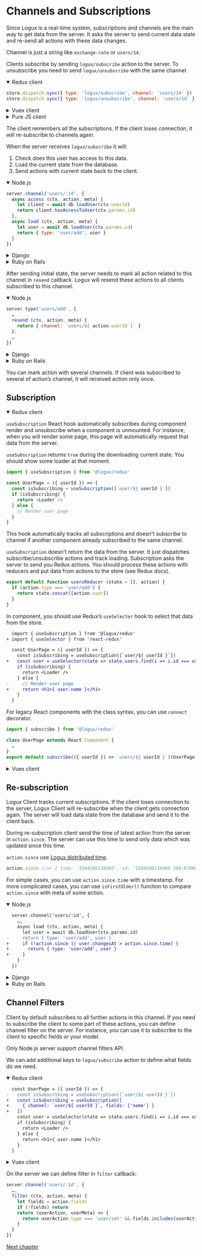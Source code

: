 
# Channels and Subscriptions

Since Logux is a real-time system, subscriptions and channels are the main way to get data from the server. It asks the server to send current data state and re-send all actions with these data changes.

Channel is just a string like `exchange-rate` or `users/14`.

Clients subscribe by sending `logux/subscribe` action to the server. To unsubscribe
you need to send `logux/unsubscribe` with the same channel.

<details open><summary>Redux client</summary>

```js
store.dispatch.sync({ type: 'logux/subscribe', channel: 'users/14' })
store.dispatch.sync({ type: 'logux/unsubscribe', channel: 'users/14' })
```

</details>
<details><summary>Vuex client</summary>

```js
store.commit.sync({ type: 'logux/subscribe', channel: 'users/14' })
store.commit.sync({ type: 'logux/unsubscribe', channel: 'users/14' })
```

</details>
<details><summary>Pure JS client</summary>

```js
client.log.add({ type: 'logux/subscribe', channel: 'users/14' }, { sync: true })
client.log.add({ type: 'logux/unsubscribe', channel: 'users/14' }, { sync: true })
```

</details>

The client remembers all the subscriptions. If the client loses connection, it will re-subscribe to channels again.

When the server receives `logux/subscribe` it will:

1. Check does this user has access to this data.
2. Load the current state from the database.
3. Send actions with current state back to the client.

<details open><summary>Node.js</summary>

```js
server.channel('users/:id', {
  async access (ctx, action, meta) {
    let client = await db.loadUser(ctx.userId)
    return client.hasAccessToUser(ctx.params.id)
  },
  async load (ctx, action, meta) {
    let user = await db.loadUser(ctx.params.id)
    return { type: 'user/add', user }
  }
})
```

</details>
<details><summary>Django</summary>

```python
class UserChannel(ChannelCommand):
    channel_pattern = r'^users/(?P<user_id>\w+)$'

    def access(self, action: Action, meta: Meta) -> bool:
        client = User.objects.get(pk=meta.user_id)
        return client.has_access_to_user(self.params['user_id'])

    def load(self, action: Action, meta: Meta):
        user = User.objects.get(pk=self.params['user_id'])
        return {'type': 'user/add', 'user': user.json()}
```

</details>
<details><summary>Ruby on Rails</summary>

```ruby
# app/logux/policies/channels/users.rb
module Policies
  module Actions
    class users < Policies::Base
      def subscribe?
        client = User.find(userId)
        id = action.channel.split('/')[1]
        return client.has_access_to_user? id
      end
    end
  end
end
```

```ruby
# app/logux/channels/users.rb
module Channels
  class Users < Logux::ChannelController
    def initial_data
      user = User.find(action.channel.split('/')[1])
      [{ type: 'user/add', user: user }]
    end
  end
end
```

</details>

After sending initial state, the server needs to mark all action related to this channel in `resend` callback. Logux will resend these actions to all clients subscribed to this channel.

<details open><summary>Node.js</summary>

```js
server.type('users/add', {
  …
  resend (ctx, action, meta) {
    return { channel: `users/${ action.userId }` }
  },
  …
})
```

</details>
<details><summary>Django</summary>

```python
class AddUserAction(ActionCommand):
    action_type = 'users/add'

    def resend(self, action: Action, meta: Optional[Meta]) -> Dict:
        return {'channels': [f'users/{action["userId"]}']}
```

</details>
<details><summary>Ruby on Rails</summary>

*Under construction. Until `resend` will be implemented in the gem.*

</details>

You can mark action with several channels. If client was subscribed to several of action’s channel, it will received action only once.


## Subscription

<details open><summary>Redux client</summary>

`useSubscription` React hook automatically subscribes during component render and unsubscribe when a component is unmounted. For instance, when you will render some page, this page will automatically request that data from the server.

`useSubscription` returns `true` during the downloading current state. You should show some loader at that moment.

```js
import { useSubscription } from '@logux/redux'

const UserPage = ({ userId }) => {
  const isSubscribing = useSubscription([`user/${ userId }`])
  if (isSubscribing) {
    return <Loader />
  } else {
    // Render user page
  }
}
```

This hook automatically tracks all subscriptions and doesn’t subscribe to channel if another component already subscribed to the same channel.

`useSubscription` doesn’t return the data from the server. It just dispatches subscribe/unsubscribe actions and track loading. Subscription asks the server to send you Redux actions. You should process these actions with reducers and put data from actions to the store (see Redux docs).

```js
export default function usersReducer (state = [], action) {
  if (action.type === 'user/add') {
    return state.concat([action.user])
  }
}
```

In component, you should use Redux’s `useSelector` hook to select that data from the store.

```diff
  import { useSubscription } from '@logux/redux'
+ import { useSelector } from 'react-redux'

  const UserPage = ({ userId }) => {
    const isSubscribing = useSubscription([`user/${ userId }`])
+   const user = useSelector(state => state.users.find(i => i.id === userId))
    if (isSubscribing) {
      return <Loader />
    } else {
-     // Render user page
+     return <h1>{ user.name }</h1>
    }
  }
```

For legacy React components with the class syntax, you can use `connect` decorator.

```js
import { subscribe } from '@logux/redux'

class UserPage extends React.Component {
  …
}
export default subscribe(({ userId }) => `users/${ userId }`)(UserPage)
```

</details>
<details><summary>Vuex client</summary>

Use `useSubscription` composable function or wrap template into `Subscribe` component.

`useSubscription` automatically subscribes for channels during component initialization and unsubscribe on unmounted. For instance, when you will render some page, that page will automatically request data from the server.

`useSubscription` returns `true` during loading the current state. You can use this to show the loading status.

```html
<template>
  <h1 v-if="isSubscribing">Loading</h1>
  <!-- Render user page -->
</template>

<script>
import { toRefs, computed } from 'vue'
import { useSubscription } from '@logux/vuex'

export default {
  props: ['userId'],
  setup (props) {
    let { userId } = toRefs(props)
    let isSubscribing = useSubscription(() => [`users/${userId.value}`])
    return { isSubscribing }
  }
}
</script>
```

This function automatically tracks all subscriptions and doesn’t subscribe to channel if another component already subscribed to the same channel.

`useSubscription` doesn’t receive the data from the server. It just sends `logux/subscribe` and `logux/unsubscribe` actions and tracks loading status. Subscription asks the server to send you actions. You should process these actions with Vuex mutation and put state from actions to the store (see Vuex docs).

In component, you should just return the state within a computed property as usual.

```diff
  <template>
    <h1 v-if="isSubscribing">Loading</h1>
-   <!-- Render user page -->
+   <h1 v-else>{{ user.name }}</h1>
  </template>

  <script>
  import { toRefs, computed } from 'vue'
- import { useSubscription } from '@logux/vuex'
+ import { useStore, useSubscription } from '@logux/vuex'

  export default {
    props: ['userId'],
    setup (props) {
      let { userId } = toRefs(props)
      let isSubscribing = useSubscription(() => [`users/${userId.value}`])
+
+     let store = useStore()
+     let user = computed(() => store.state.user[userId.value])
+
-     return { isSubscribing }
+     return { isSubscribing, user }
    }
  }
  </script>
```

`Subscribe` is a component with scoped slots. It takes a `channels` in its props and passes down the `isSubscribing`.

```html
<template>
  <subscribe :channels="[`user/${userId}`]" v-slot="{ isSubscribing }">
    <h1 v-if="isSubscribing">Loading</h1>
    <h1 v-else>{{ user.name }}</h1>
  </subscribe>
</template>

<script>
import { toRefs, computed } from 'vue'
import { Subscribe, useStore } from '@logux/vuex'

export default {
  components: { Subscribe },
  props: ['userId'],
  setup (props) {
    let { userId } = toRefs(props)

    let store = useStore()
    let user = computed(() => store.state.user[userId.value])

    return { userId, user }
  }
}
</script>
```
</details>


## Re-subscription

Logux Client tracks current subscriptions. If the client loses connection to the server, Logux Client will re-subscribe when the client gets connection again. The server will load data state from the database and send it to the client back.

During re-subscription client send the time of latest action from the server in `action.since`. The server can use this time to send only data which was updated since this time.

`action.since` use [Logux distributed time].

```js
action.since //=> { time: '1564508138460', id: '1564508138460 380:R7BNGAP5:px3-J3oc 0' }
```

For simple cases, you can use `action.since.time` with a timestamp. For more complicated cases, you can use `isFirstOlder()` function to compare `action.since` with meta of some action.

<details open><summary>Node.js</summary>

```diff
  server.channel('users/:id', {
    …,
    async load (ctx, action, meta) {
      let user = await db.loadUser(ctx.params.id)
-     return { type: 'user/add', user }
+     if (!action.since || user.changesAt > action.since.time) {
+       return { type: 'user/add', user }
+     }
    }
  })
```

</details>
<details><summary>Django</summary>

```python
class UserChannel(ChannelCommand):
    channel_pattern = r'^user/(?P<user_id>\w+)$'

    def load(self, action: Action, meta: Meta):
        user = User.objects.get(pk=self.params['user_id'])
        since = action.get('since', None)
        if since is None or (user.changes_at > since['time']):
            return {'type': 'user/name', 'user': user.json()}
```

</details>
<details><summary>Ruby on Rails</summary>

```ruby
# app/logux/channels/users.rb
module Channels
  class Users < Logux::ChannelController
    def initial_data
      user = User.find(action.channel.split('/')[1])
      if !since_time || since_time < user.changed_at
        [{ type: 'user/add', user: user }]
      end
    end
  end
end
```

</details>

[Logux distributed time]: ./meta.md#id-and-time


## Channel Filters

Client by default subscribes to all further actions in this channel. If you need to subscribe the client to some part of these actions, you can define channel filter on the server. For instance, you can use it to subscribe to the client to specific fields or your model.

Only Node.js server support channel filters API.

We can add additional keys to `logux/subscribe` action to define what fields do we need.

<details open><summary>Redux client</summary>

```diff
  const UserPage = ({ userId }) => {
-   const isSubscribing = useSubscription([`user/${ userId }`])
+   const isSubscribing = useSubscription([
+     { channel: `user/${ userId }`, fields: ['name'] }
+   ])
    const user = useSelector(state => state.users.find(i => i.id === userId))
    if (isSubscribing) {
      return <Loader />
    } else {
      return <h1>{ user.name }</h1>
    }
  }
```

</details>
<details><summary>Vuex client</summary>

```diff
  import { toRefs, computed } from 'vue'
  import { useStore, useSubscription } from '@logux/vuex'

  export default {
    props: ['userId'],
    setup (props) {
      let { userId } = toRefs(props)
-     let isSubscribing = useSubscription(() => [`users/${userId.value}`])
+     let isSubscribing = useSubscription(() => [
+       { channel: `users/${userId.value}`, fields: ['name'] }
+     ])

      let store = useStore()
      let user = computed(() => store.state.user[userId.value])

      return { isSubscribing, user }
    }
  }
```

</details>

On the server we can define filter in `filter` callback:

```js
server.channel('users/:id', {
  …,
  filter (ctx, action, meta) {
    let fields = action.fields
    if (!fields) return
    return (userAction, userMeta) => {
      return userAction.type === 'user/set' && fields.includes(userAction.key)
    }
  }
})
```

[Next chapter](./reason.md)
